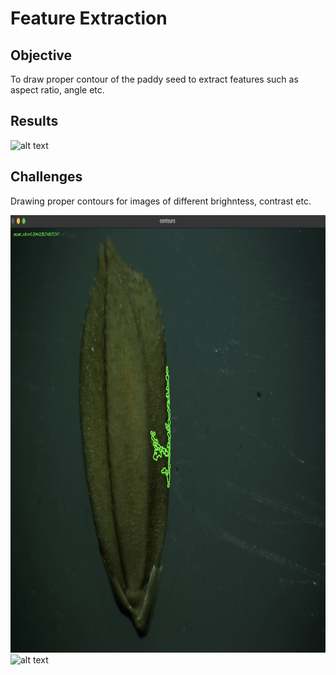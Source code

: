 # Feature Extraction

## Objective

To draw proper contour of the paddy seed to extract features such as aspect ratio, angle etc.

## Results

 <img src="img/1.png" alt="alt text" height="700">

## Challenges

Drawing proper contours for images of different brighntess, contrast etc.

<img src="img/2.png" alt="alt text" height="700">
<img src="img/3.png" alt="alt text" height="700">
